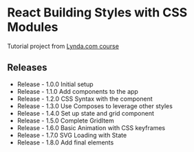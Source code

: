 # React Building Styles with CSS Modules

Tutorial project from [Lynda.com course](https://www.lynda.com/React-js-tutorials/React-Building-Styles-CSS-Modules/599632-2.html?)

## Releases

* Release - 1.0.0 Initial setup
* Release - 1.1.0 Add components to the app
* Release - 1.2.0 CSS Syntax with the component
* Release - 1.3.0 Use Composes to leverage other styles
* Release - 1.4.0 Set up state and grid component
* Release - 1.5.0 Complete GridItem
* Release - 1.6.0 Basic Animation with CSS keyframes
* Release - 1.7.0 SVG Loading with State
* Release - 1.8.0 Add final elements
